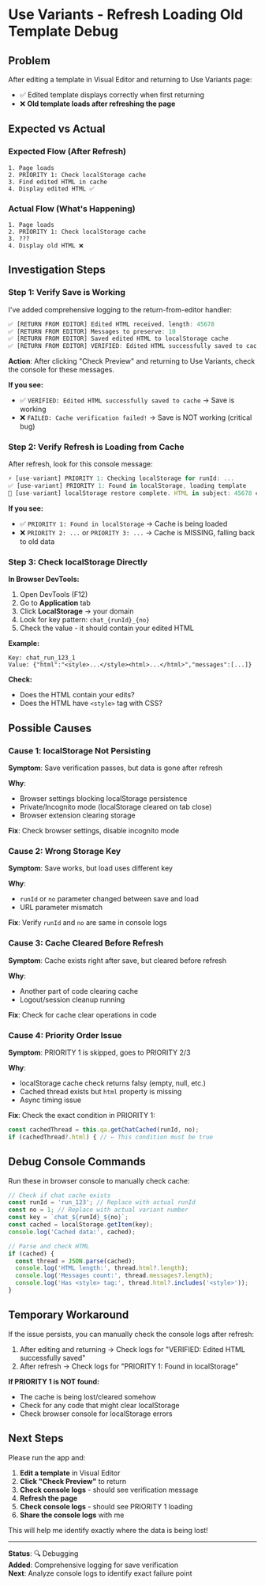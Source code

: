 # Use Variants - Refresh Loading Old Template Debug

## Problem
After editing a template in Visual Editor and returning to Use Variants page:
- ✅ Edited template displays correctly when first returning
- ❌ **Old template loads after refreshing the page**

## Expected vs Actual

### Expected Flow (After Refresh)
```
1. Page loads
2. PRIORITY 1: Check localStorage cache
3. Find edited HTML in cache
4. Display edited HTML ✅
```

### Actual Flow (What's Happening)
```
1. Page loads
2. PRIORITY 1: Check localStorage cache
3. ???
4. Display old HTML ❌
```

## Investigation Steps

### Step 1: Verify Save is Working

I've added comprehensive logging to the return-from-editor handler:

```typescript
✅ [RETURN FROM EDITOR] Edited HTML received, length: 45678
✅ [RETURN FROM EDITOR] Messages to preserve: 10
✅ [RETURN FROM EDITOR] Saved edited HTML to localStorage cache
✅ [RETURN FROM EDITOR] VERIFIED: Edited HTML successfully saved to cache
```

**Action**: After clicking "Check Preview" and returning to Use Variants, check the console for these messages.

**If you see:**
- ✅ `VERIFIED: Edited HTML successfully saved to cache` → Save is working
- ❌ `FAILED: Cache verification failed!` → Save is NOT working (critical bug)

### Step 2: Verify Refresh is Loading from Cache

After refresh, look for this console message:

```typescript
⚡ [use-variant] PRIORITY 1: Checking localStorage for runId: ...
✅ [use-variant] PRIORITY 1: Found in localStorage, loading template
🎯 [use-variant] localStorage restore complete. HTML in subject: 45678 chars
```

**If you see:**
- ✅ `PRIORITY 1: Found in localStorage` → Cache is being loaded
- ❌ `PRIORITY 2: ...` or `PRIORITY 3: ...` → Cache is MISSING, falling back to old data

### Step 3: Check localStorage Directly

**In Browser DevTools:**
1. Open DevTools (F12)
2. Go to **Application** tab
3. Click **LocalStorage** → your domain
4. Look for key pattern: `chat_{runId}_{no}`
5. Check the value - it should contain your edited HTML

**Example:**
```
Key: chat_run_123_1
Value: {"html":"<style>...</style><html>...</html>","messages":[...]}
```

**Check:**
- Does the HTML contain your edits?
- Does the HTML have `<style>` tag with CSS?

## Possible Causes

### Cause 1: localStorage Not Persisting
**Symptom**: Save verification passes, but data is gone after refresh

**Why**: 
- Browser settings blocking localStorage persistence
- Private/Incognito mode (localStorage cleared on tab close)
- Browser extension clearing storage

**Fix**: Check browser settings, disable incognito mode

### Cause 2: Wrong Storage Key
**Symptom**: Save works, but load uses different key

**Why**:
- `runId` or `no` parameter changed between save and load
- URL parameter mismatch

**Fix**: Verify `runId` and `no` are same in console logs

### Cause 3: Cache Cleared Before Refresh
**Symptom**: Cache exists right after save, but cleared before refresh

**Why**:
- Another part of code clearing cache
- Logout/session cleanup running

**Fix**: Check for cache clear operations in code

### Cause 4: Priority Order Issue
**Symptom**: PRIORITY 1 is skipped, goes to PRIORITY 2/3

**Why**:
- localStorage cache check returns falsy (empty, null, etc.)
- Cached thread exists but `html` property is missing
- Async timing issue

**Fix**: Check the exact condition in PRIORITY 1:

```typescript
const cachedThread = this.qa.getChatCached(runId, no);
if (cachedThread?.html) { // ← This condition must be true
```

## Debug Console Commands

Run these in browser console to manually check cache:

```javascript
// Check if chat cache exists
const runId = 'run_123'; // Replace with actual runId
const no = 1; // Replace with actual variant number
const key = `chat_${runId}_${no}`;
const cached = localStorage.getItem(key);
console.log('Cached data:', cached);

// Parse and check HTML
if (cached) {
  const thread = JSON.parse(cached);
  console.log('HTML length:', thread.html?.length);
  console.log('Messages count:', thread.messages?.length);
  console.log('Has <style> tag:', thread.html?.includes('<style>'));
}
```

## Temporary Workaround

If the issue persists, you can manually check the console logs after refresh:

1. After editing and returning → Check logs for "VERIFIED: Edited HTML successfully saved"
2. After refresh → Check logs for "PRIORITY 1: Found in localStorage"

**If PRIORITY 1 is NOT found:**
- The cache is being lost/cleared somehow
- Check for any code that might clear localStorage
- Check browser console for localStorage errors

## Next Steps

Please run the app and:

1. **Edit a template** in Visual Editor
2. **Click "Check Preview"** to return
3. **Check console logs** - should see verification message
4. **Refresh the page**
5. **Check console logs** - should see PRIORITY 1 loading
6. **Share the console logs** with me

This will help me identify exactly where the data is being lost!

---

**Status**: 🔍 Debugging  
**Added**: Comprehensive logging for save verification  
**Next**: Analyze console logs to identify exact failure point
